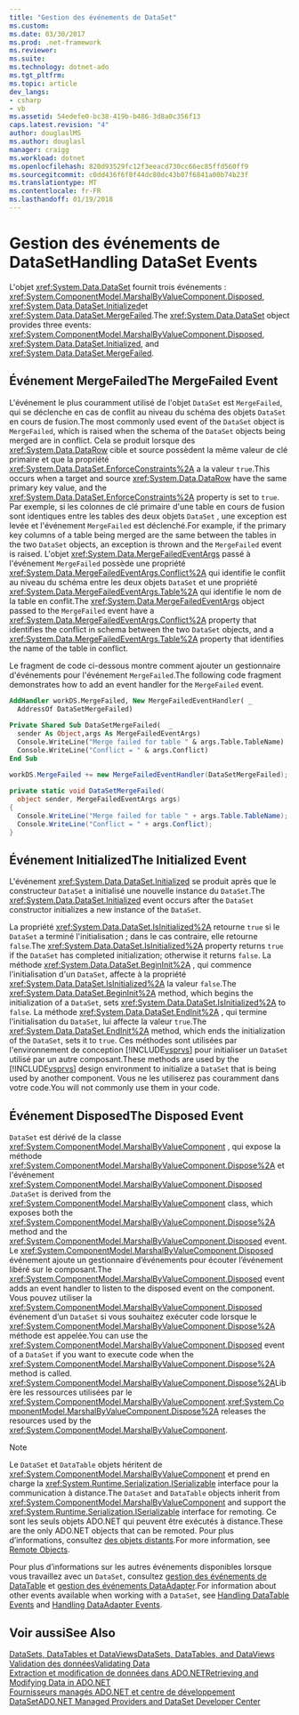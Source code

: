```yaml
---
title: "Gestion des événements de DataSet"
ms.custom: 
ms.date: 03/30/2017
ms.prod: .net-framework
ms.reviewer: 
ms.suite: 
ms.technology: dotnet-ado
ms.tgt_pltfrm: 
ms.topic: article
dev_langs:
- csharp
- vb
ms.assetid: 54edefe0-bc38-419b-b486-3d8a0c356f13
caps.latest.revision: "4"
author: douglaslMS
ms.author: douglasl
manager: craigg
ms.workload: dotnet
ms.openlocfilehash: 820d93529fc12f3eeacd730cc66ec85ffd560ff9
ms.sourcegitcommit: c0dd436f6f8f44dc80dc43b07f6841a00b74b23f
ms.translationtype: MT
ms.contentlocale: fr-FR
ms.lasthandoff: 01/19/2018
---
```

# <a name="handling-dataset-events"></a><span data-ttu-id="f4863-102">Gestion des événements de DataSet</span><span class="sxs-lookup"><span data-stu-id="f4863-102">Handling DataSet Events</span></span>
<span data-ttu-id="f4863-103">L'objet <xref:System.Data.DataSet> fournit trois événements : <xref:System.ComponentModel.MarshalByValueComponent.Disposed>, <xref:System.Data.DataSet.Initialized>et <xref:System.Data.DataSet.MergeFailed>.</span><span class="sxs-lookup"><span data-stu-id="f4863-103">The <xref:System.Data.DataSet> object provides three events: <xref:System.ComponentModel.MarshalByValueComponent.Disposed>, <xref:System.Data.DataSet.Initialized>, and <xref:System.Data.DataSet.MergeFailed>.</span></span>  
  
## <a name="the-mergefailed-event"></a><span data-ttu-id="f4863-104">Événement MergeFailed</span><span class="sxs-lookup"><span data-stu-id="f4863-104">The MergeFailed Event</span></span>  
 <span data-ttu-id="f4863-105">L'événement le plus couramment utilisé de l'objet `DataSet` est `MergeFailed`, qui se déclenche en cas de conflit au niveau du schéma des objets `DataSet` en cours de fusion.</span><span class="sxs-lookup"><span data-stu-id="f4863-105">The most commonly used event of the `DataSet` object is `MergeFailed`, which is raised when the schema of the `DataSet` objects being merged are in conflict.</span></span> <span data-ttu-id="f4863-106">Cela se produit lorsque des <xref:System.Data.DataRow> cible et source possèdent la même valeur de clé primaire et que la propriété <xref:System.Data.DataSet.EnforceConstraints%2A> a la valeur `true`.</span><span class="sxs-lookup"><span data-stu-id="f4863-106">This occurs when a target and source <xref:System.Data.DataRow> have the same primary key value, and the <xref:System.Data.DataSet.EnforceConstraints%2A> property is set to `true`.</span></span> <span data-ttu-id="f4863-107">Par exemple, si les colonnes de clé primaire d'une table en cours de fusion sont identiques entre les tables des deux objets `DataSet` , une exception est levée et l'événement `MergeFailed` est déclenché.</span><span class="sxs-lookup"><span data-stu-id="f4863-107">For example, if the primary key columns of a table being merged are the same between the tables in the two `DataSet` objects, an exception is thrown and the `MergeFailed` event is raised.</span></span> <span data-ttu-id="f4863-108">L'objet <xref:System.Data.MergeFailedEventArgs> passé à l'événement `MergeFailed` possède une propriété <xref:System.Data.MergeFailedEventArgs.Conflict%2A> qui identifie le conflit au niveau du schéma entre les deux objets `DataSet` et une propriété <xref:System.Data.MergeFailedEventArgs.Table%2A> qui identifie le nom de la table en conflit.</span><span class="sxs-lookup"><span data-stu-id="f4863-108">The <xref:System.Data.MergeFailedEventArgs> object passed to the `MergeFailed` event have a <xref:System.Data.MergeFailedEventArgs.Conflict%2A> property that identifies the conflict in schema between the two `DataSet` objects, and a <xref:System.Data.MergeFailedEventArgs.Table%2A> property that identifies the name of the table in conflict.</span></span>  
  
 <span data-ttu-id="f4863-109">Le fragment de code ci-dessous montre comment ajouter un gestionnaire d'événements pour l'événement `MergeFailed`.</span><span class="sxs-lookup"><span data-stu-id="f4863-109">The following code fragment demonstrates how to add an event handler for the `MergeFailed` event.</span></span>  
  
```vb  
AddHandler workDS.MergeFailed, New MergeFailedEventHandler( _  
  AddressOf DataSetMergeFailed)  
  
Private Shared Sub DataSetMergeFailed(  _  
  sender As Object,args As MergeFailedEventArgs)  
  Console.WriteLine("Merge failed for table " & args.Table.TableName)  
  Console.WriteLine("Conflict = " & args.Conflict)  
End Sub  
```  
  
```csharp  
workDS.MergeFailed += new MergeFailedEventHandler(DataSetMergeFailed);  
  
private static void DataSetMergeFailed(  
  object sender, MergeFailedEventArgs args)  
{  
  Console.WriteLine("Merge failed for table " + args.Table.TableName);  
  Console.WriteLine("Conflict = " + args.Conflict);  
}  
```  
  
## <a name="the-initialized-event"></a><span data-ttu-id="f4863-110">Événement Initialized</span><span class="sxs-lookup"><span data-stu-id="f4863-110">The Initialized Event</span></span>  
 <span data-ttu-id="f4863-111">L'événement <xref:System.Data.DataSet.Initialized> se produit après que le constructeur `DataSet` a initialisé une nouvelle instance du `DataSet`.</span><span class="sxs-lookup"><span data-stu-id="f4863-111">The <xref:System.Data.DataSet.Initialized> event occurs after the `DataSet` constructor initializes a new instance of the `DataSet`.</span></span>  
  
 <span data-ttu-id="f4863-112">La propriété <xref:System.Data.DataSet.IsInitialized%2A> retourne `true` si le `DataSet` a terminé l'initialisation ; dans le cas contraire, elle retourne `false`.</span><span class="sxs-lookup"><span data-stu-id="f4863-112">The <xref:System.Data.DataSet.IsInitialized%2A> property returns `true` if the `DataSet` has completed initialization; otherwise it returns `false`.</span></span> <span data-ttu-id="f4863-113">La méthode <xref:System.Data.DataSet.BeginInit%2A> , qui commence l'initialisation d'un `DataSet`, affecte à la propriété <xref:System.Data.DataSet.IsInitialized%2A> la valeur `false`.</span><span class="sxs-lookup"><span data-stu-id="f4863-113">The <xref:System.Data.DataSet.BeginInit%2A> method, which begins the initialization of a `DataSet`, sets <xref:System.Data.DataSet.IsInitialized%2A> to `false`.</span></span> <span data-ttu-id="f4863-114">La méthode <xref:System.Data.DataSet.EndInit%2A> , qui termine l'initialisation du `DataSet`, lui affecte la valeur `true`.</span><span class="sxs-lookup"><span data-stu-id="f4863-114">The <xref:System.Data.DataSet.EndInit%2A> method, which ends the initialization of the `DataSet`, sets it to `true`.</span></span> <span data-ttu-id="f4863-115">Ces méthodes sont utilisées par l'environnement de conception [!INCLUDE[vsprvs](../../../../../includes/vsprvs-md.md)] pour initialiser un `DataSet` utilisé par un autre composant.</span><span class="sxs-lookup"><span data-stu-id="f4863-115">These methods are used by the [!INCLUDE[vsprvs](../../../../../includes/vsprvs-md.md)] design environment to initialize a `DataSet` that is being used by another component.</span></span> <span data-ttu-id="f4863-116">Vous ne les utiliserez pas couramment dans votre code.</span><span class="sxs-lookup"><span data-stu-id="f4863-116">You will not commonly use them in your code.</span></span>  
  
## <a name="the-disposed-event"></a><span data-ttu-id="f4863-117">Événement Disposed</span><span class="sxs-lookup"><span data-stu-id="f4863-117">The Disposed Event</span></span>  
 <span data-ttu-id="f4863-118">`DataSet` est dérivé de la classe <xref:System.ComponentModel.MarshalByValueComponent> , qui expose la méthode <xref:System.ComponentModel.MarshalByValueComponent.Dispose%2A> et l'événement <xref:System.ComponentModel.MarshalByValueComponent.Disposed> .</span><span class="sxs-lookup"><span data-stu-id="f4863-118">`DataSet` is derived from the <xref:System.ComponentModel.MarshalByValueComponent> class, which exposes both the <xref:System.ComponentModel.MarshalByValueComponent.Dispose%2A> method and the <xref:System.ComponentModel.MarshalByValueComponent.Disposed> event.</span></span> <span data-ttu-id="f4863-119">Le <xref:System.ComponentModel.MarshalByValueComponent.Disposed> événement ajoute un gestionnaire d’événements pour écouter l’événement libéré sur le composant.</span><span class="sxs-lookup"><span data-stu-id="f4863-119">The <xref:System.ComponentModel.MarshalByValueComponent.Disposed> event adds an event handler to listen to the disposed event on the component.</span></span> <span data-ttu-id="f4863-120">Vous pouvez utiliser la <xref:System.ComponentModel.MarshalByValueComponent.Disposed> événement d’un `DataSet` si vous souhaitez exécuter code lorsque le <xref:System.ComponentModel.MarshalByValueComponent.Dispose%2A> méthode est appelée.</span><span class="sxs-lookup"><span data-stu-id="f4863-120">You can use the <xref:System.ComponentModel.MarshalByValueComponent.Disposed> event of a `DataSet` if you want to execute code when the <xref:System.ComponentModel.MarshalByValueComponent.Dispose%2A> method is called.</span></span> <span data-ttu-id="f4863-121"><xref:System.ComponentModel.MarshalByValueComponent.Dispose%2A>Libère les ressources utilisées par le <xref:System.ComponentModel.MarshalByValueComponent>.</span><span class="sxs-lookup"><span data-stu-id="f4863-121"><xref:System.ComponentModel.MarshalByValueComponent.Dispose%2A> releases the resources used by the <xref:System.ComponentModel.MarshalByValueComponent>.</span></span>  
  
> [!NOTE]
>  <span data-ttu-id="f4863-122">Le `DataSet` et `DataTable` objets héritent de <xref:System.ComponentModel.MarshalByValueComponent> et prend en charge la <xref:System.Runtime.Serialization.ISerializable> interface pour la communication à distance.</span><span class="sxs-lookup"><span data-stu-id="f4863-122">The `DataSet` and `DataTable` objects inherit from <xref:System.ComponentModel.MarshalByValueComponent> and support the <xref:System.Runtime.Serialization.ISerializable> interface for remoting.</span></span> <span data-ttu-id="f4863-123">Ce sont les seuls objets ADO.NET qui peuvent être exécutés à distance.</span><span class="sxs-lookup"><span data-stu-id="f4863-123">These are the only ADO.NET objects that can be remoted.</span></span> <span data-ttu-id="f4863-124">Pour plus d’informations, consultez [des objets distants](http://msdn.microsoft.com/library/515686e6-0a8d-42f7-8188-73abede57c58).</span><span class="sxs-lookup"><span data-stu-id="f4863-124">For more information, see [Remote Objects](http://msdn.microsoft.com/library/515686e6-0a8d-42f7-8188-73abede57c58).</span></span>  
  
 <span data-ttu-id="f4863-125">Pour plus d’informations sur les autres événements disponibles lorsque vous travaillez avec un `DataSet`, consultez [gestion des événements de DataTable](../../../../../docs/framework/data/adonet/dataset-datatable-dataview/handling-datatable-events.md) et [gestion des événements DataAdapter](../../../../../docs/framework/data/adonet/handling-dataadapter-events.md).</span><span class="sxs-lookup"><span data-stu-id="f4863-125">For information about other events available when working with a `DataSet`, see [Handling DataTable Events](../../../../../docs/framework/data/adonet/dataset-datatable-dataview/handling-datatable-events.md) and [Handling DataAdapter Events](../../../../../docs/framework/data/adonet/handling-dataadapter-events.md).</span></span>  
  
## <a name="see-also"></a><span data-ttu-id="f4863-126">Voir aussi</span><span class="sxs-lookup"><span data-stu-id="f4863-126">See Also</span></span>  
 [<span data-ttu-id="f4863-127">DataSets, DataTables et DataViews</span><span class="sxs-lookup"><span data-stu-id="f4863-127">DataSets, DataTables, and DataViews</span></span>](../../../../../docs/framework/data/adonet/dataset-datatable-dataview/index.md)  
 [<span data-ttu-id="f4863-128">Validation des données</span><span class="sxs-lookup"><span data-stu-id="f4863-128">Validating Data</span></span>](http://msdn.microsoft.com/library/b3a9ee4e-5d4d-4411-9c56-c811f2b4ee7e)  
 [<span data-ttu-id="f4863-129">Extraction et modification de données dans ADO.NET</span><span class="sxs-lookup"><span data-stu-id="f4863-129">Retrieving and Modifying Data in ADO.NET</span></span>](../../../../../docs/framework/data/adonet/retrieving-and-modifying-data.md)  
 [<span data-ttu-id="f4863-130">Fournisseurs managés ADO.NET et centre de développement DataSet</span><span class="sxs-lookup"><span data-stu-id="f4863-130">ADO.NET Managed Providers and DataSet Developer Center</span></span>](http://go.microsoft.com/fwlink/?LinkId=217917)
